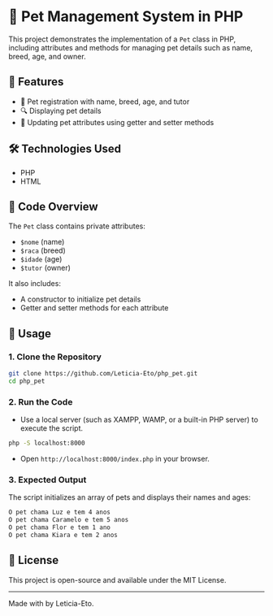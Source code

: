 # 🐶 Pet Management System in PHP

This project demonstrates the implementation of a `Pet` class in PHP, including attributes and methods for managing pet details such as name, breed, age, and owner.

## 🚀 Features

- 📝 Pet registration with name, breed, age, and tutor
- 🔍 Displaying pet details
- 🔄 Updating pet attributes using getter and setter methods

## 🛠️ Technologies Used

- PHP
- HTML

## 📜 Code Overview

The `Pet` class contains private attributes:
- `$nome` (name)
- `$raca` (breed)
- `$idade` (age)
- `$tutor` (owner)

It also includes:
- A constructor to initialize pet details
- Getter and setter methods for each attribute

## 📌 Usage

### 1. Clone the Repository
```bash
git clone https://github.com/Leticia-Eto/php_pet.git
cd php_pet
```

### 2. Run the Code
- Use a local server (such as XAMPP, WAMP, or a built-in PHP server) to execute the script.
```bash
php -S localhost:8000
```
- Open `http://localhost:8000/index.php` in your browser.

### 3. Expected Output
The script initializes an array of pets and displays their names and ages:
```bash
O pet chama Luz e tem 4 anos
O pet chama Caramelo e tem 5 anos
O pet chama Flor e tem 1 ano
O pet chama Kiara e tem 2 anos
```

## 📜 License
This project is open-source and available under the MIT License.

---

Made with by Leticia-Eto.
